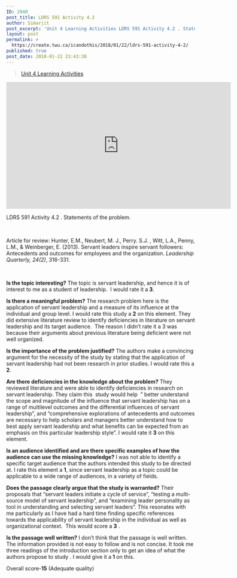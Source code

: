 ```yaml
---
ID: 2940
post_title: LDRS 591 Activity 4.2
author: Simarjit
post_excerpt: 'Unit 4 Learning Activities LDRS 591 Activity 4.2 . Statements of the problem. &nbsp; Article for review: Hunter, E.M., Neubert, M. J., Perry. S.J. , Witt, L.A., Penny, L.M., &amp; Weinberger, E. (2013). Servant leaders inspire servant followers: Antecedents and outcomes for employees and the organization. Leadership Quarterly, 24(2), 316-331. &nbsp; Is the topic interesting? [&hellip;]'
layout: post
permalink: >
  https://create.twu.ca/icandothis/2018/01/22/ldrs-591-activity-4-2/
published: true
post_date: 2018-01-22 21:43:38
---
```

<blockquote class="wp-embedded-content" data-secret="nnBODM981C"><p><a href="https://create.twu.ca/ldrs591-sp18/unit-4-learning-activities/">Unit 4 Learning Activities</a></p></blockquote>
<p><iframe class="wp-embedded-content" sandbox="allow-scripts" security="restricted" src="https://create.twu.ca/ldrs591-sp18/unit-4-learning-activities/embed/#?secret=nnBODM981C" data-secret="nnBODM981C" width="600" height="338" title="&#8220;Unit 4 Learning Activities&#8221; &#8212; Leadership 591: Scholarly Inquiry" frameborder="0" marginwidth="0" marginheight="0" scrolling="no"></iframe></p>
<p>LDRS 591 Activity 4.2 . Statements of the problem.</p>
<p>&nbsp;</p>
<p>Article for review: Hunter, E.M., Neubert, M. J., Perry. S.J. , Witt, L.A., Penny, L.M., &amp; Weinberger, E. (2013). Servant leaders inspire servant followers: Antecedents and outcomes for employees and the organization. <em>Leadership Quarterly, 24(2)</em>, 316-331.</p>
<p>&nbsp;</p>
<p><strong>Is the topic interesting?</strong> The topic is servant leadership, and hence it is of interest to me as a student of leadership.  I would rate it a<strong> 3</strong>.</p>
<p><strong>Is there a meaningful problem?</strong> The research problem here is the application of servant leadership and a measure of its influence at the individual and group level. I would rate this study a <strong>2</strong> on this element. They did extensive literature review to identify deficiencies in literature on servant leadership and its target audience.  The reason I didn&#8217;t rate it a 3 was because their arguments about previous literature being deficient were not well organized.</p>
<p><strong>Is the importance of the problem justified?</strong> The authors make a convincing argument for the necessity of the study by stating that the application of servant leadership had not been research in prior studies. I would rate this a <strong>2</strong>.</p>
<p><strong>Are there deficiencies in the knowledge about the problem?</strong> They reviewed literature and were able to identify deficiencies in research on servant leadership. They claim this  study would help  &#8221; better understand the scope and magnitude of the influence that servant leadership has on a range of multilevel outcomes and the differential influences of servant leadership&#8221;, and &#8220;comprehensive explorations of antecedents and outcomes are necessary to help scholars and managers better understand how to best apply servant leadership and what benefits can be expected from an emphasis on this particular leadership style&#8221;. I would rate it <strong>3</strong> on this element.</p>
<p><strong>Is an audience identified and are there specific examples of how the audience can use the missing knowledge?</strong> I was not able to identify a specific target audience that the authors intended this study to be directed at. I rate this element a <strong>1</strong>, since servant leadership as a topic could be applicable to a wide range of audiences, in a variety of fields.</p>
<p><strong>Does the passage clearly argue that the study is warranted?</strong> Their proposals that &#8220;servant leaders initiate a cycle of service&#8221;, &#8220;testing a multi-source model of servant leadership&#8221;, and &#8220;examining leader personality as tool in understanding and selecting servant leaders&#8221;. This resonates with me particularly as I have had a hard time finding specific references towards the applicability of servant leadership in the individual as well as organizational context.  This would score a <strong>3</strong> .</p>
<p><strong>Is the passage well written?</strong> I don&#8217;t think that the passage is well written. The information provided is not easy to follow and is not concise. It took me three readings of the introduction section only to get an idea of what the authors propose to study . I would give it a<strong> 1</strong> on this.</p>
<p>Overall score-<strong>15</strong> (Adequate quality)</p>
<p>&nbsp;</p>